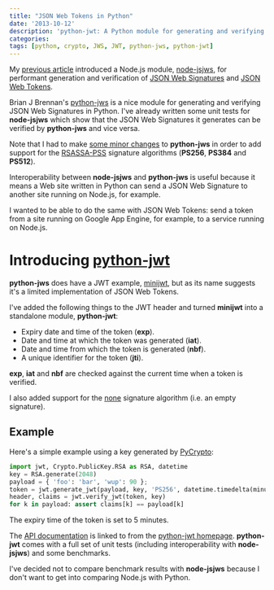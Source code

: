 ```yaml
---
title: "JSON Web Tokens in Python"
date: '2013-10-12'
description: 'python-jwt: A Python module for generating and verifying JSON Web Tokens'
categories:
tags: [python, crypto, JWS, JWT, python-jws, python-jwt]
---
```


My [previous article](/json-web-signatures-on-node-js) introduced a Node.js
module, [node-jsjws](https://github.com/davedoesdev/node-jsjws), for performant
generation and verification of [JSON Web Signatures](http://tools.ietf.org/html/draft-ietf-jose-json-web-signature-13) and [JSON Web Tokens](http://self-issued.info/docs/draft-ietf-oauth-json-web-token.html).

Brian J Brennan's [python-jws](https://github.com/brianloveswords/python-jws) is a
nice module for generating and verifying JSON Web Signatures in Python. I've
already written some unit tests for __node-jsjws__ which show that the JSON Web
Signatures it generates can be verified by __python-jws__ and vice versa.

Note that I had to make [some minor changes](https://github.com/brianloveswords/python-jws/pull/5) to __python-jws__ in order to add
support for the [RSASSA-PSS](http://tools.ietf.org/html/draft-ietf-jose-json-web-algorithms-13#section-3.5) signature algorithms (__PS256__, __PS384__ and
__PS512__).

Interoperability between __node-jsjws__ and __python-jws__ is useful because it
means a Web site written in Python can send a JSON Web Signature to another site running on Node.js, for example.

I wanted to be able to do the same with JSON Web Tokens: send a token from a site running on Google App Engine, for example, to a service running on Node.js.

# Introducing [python-jwt](https://github.com/davedoesdev/python-jwt)

__python-jws__ does have a JWT example, [minijwt](https://github.com/brianloveswords/python-jws/blob/master/examples/minijwt.py), but as its name suggests it's a limited implementation of JSON Web Tokens.

I've added the following things to the JWT header and turned __minijwt__ into a standalone module, __python-jwt__:

- Expiry date and time of the token (__exp__).
- Date and time at which the token was generated (__iat__).
- Date and time from which the token is generated (__nbf__).
- A unique identifier for the token (__jti__).

__exp__, __iat__ and __nbf__ are checked against the current time when a token
is verified.

I also added support for the [none](http://tools.ietf.org/html/draft-ietf-jose-json-web-algorithms-14#section-3.6) signature algorithm (i.e. an empty signature).

## Example

Here's a simple example using a key generated by [PyCrypto](https://www.dlitz.net/software/pycrypto/):

```python
import jwt, Crypto.PublicKey.RSA as RSA, datetime
key = RSA.generate(2048)
payload = { 'foo': 'bar', 'wup': 90 };
token = jwt.generate_jwt(payload, key, 'PS256', datetime.timedelta(minutes=5))
header, claims = jwt.verify_jwt(token, key)
for k in payload: assert claims[k] == payload[k]
```

The expiry time of the token is set to 5 minutes.

The [API documentation](http://rawgit.davedoesdev.com/davedoesdev/python-jwt/master/docs/_build/html/index.html) is linked to from the [python-jwt homepage](https://github.com/davedoesdev/python-jwt). __python-jwt__ comes with
a full set of unit tests (including interoperability with __node-jsjws__) and some
benchmarks.

I've decided not to compare benchmark results with __node-jsjws__ because I
don't want to get into comparing Node.js with Python.
